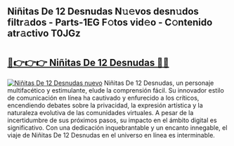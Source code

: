 ## Niñitas De 12 Desnudas N𝚞𝚎vos desn𝚞dos filtr𝚊dos - Parts-1EG F𝚘tos vid𝚎o - C𝚘ntenido atr𝚊ctivo T0JGz

# <h2><a href="http://mb6cnou.tromn.icu/?c=Ni%c3%b1itas+De+12+Desnudas">🔗👉👉👉 Niñitas De 12 Desnudas 🔗🔗</a></h2>

[![Niñitas De 12 Desnudas nuevo](https://i.imgur.com/pEAQMta.gif)](http://mb6cnou.tromn.icu/?c=Ni%c3%b1itas+De+12+Desnudas)
Niñitas De 12 Desnudas, un personaje multifacético y estimulante, elude la comprensión fácil. Su innovador estilo de comunicación en línea ha cautivado y enfurecido a los críticos, encendiendo debates sobre la privacidad, la expresión artística y la naturaleza evolutiva de las comunidades virtuales. A pesar de la incertidumbre de sus próximos pasos, su impacto en el ámbito digital es significativo. Con una dedicación inquebrantable y un encanto innegable, el viaje de Niñitas De 12 Desnudas en el universo en línea es interminable.
